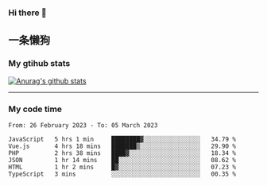 ### Hi there 👋

## 一条懒狗
<!--
**kiss-me-quickly/kiss-me-quickly** is a ✨ _special_ ✨ repository because its `README.md` (this file) appears on your GitHub profile.

Here are some ideas to get you started:

- 🔭 I’m currently working on ...
- 🌱 I’m currently learning ...
- 👯 I’m looking to collaborate on ...
- 🤔 I’m looking for help with ...
- 💬 Ask me about ...
- 📫 How to reach me: ...
- 😄 Pronouns: ...
- ⚡ Fun fact: ...
-->


### My gtihub stats

[![Anurag's github stats](https://github-readme-stats.vercel.app/api?username=kiss-me-quickly)](https://github.com/anuraghazra/github-readme-stats)

***

### My code time

<!--START_SECTION:waka-->

```text
From: 26 February 2023 - To: 05 March 2023

JavaScript   5 hrs 1 min     ████████▓░░░░░░░░░░░░░░░░   34.79 %
Vue.js       4 hrs 18 mins   ███████▒░░░░░░░░░░░░░░░░░   29.90 %
PHP          2 hrs 38 mins   ████▓░░░░░░░░░░░░░░░░░░░░   18.34 %
JSON         1 hr 14 mins    ██░░░░░░░░░░░░░░░░░░░░░░░   08.62 %
HTML         1 hr 2 mins     █▓░░░░░░░░░░░░░░░░░░░░░░░   07.23 %
TypeScript   3 mins          ░░░░░░░░░░░░░░░░░░░░░░░░░   00.35 %
```

<!--END_SECTION:waka-->
